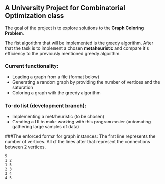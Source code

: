 ## A University Project for Combinatorial Optimization class

The goal of the project is to explore solutions to the **Graph Coloring Problem**.

The fist algorithm that will be implemented is the greedy algorithm. After that the task is to implement a chosen **metaheuristic** and compare it's efficiency to the previously mentioned greedy algorithm.

### Current functionality:
- Loading a graph from a file (format below)
- Generating a random graph by providing the number of vertices and the saturation
- Coloring a graph with the greedy algorithm

### To-do list (development branch):
- Implementing a metaheuristic (to be chosen)
- Creating a UI to make working with this program easier (automating gathering large samples of data)


###The enforced format for graph instances:
The first line represents the number of vertices. All of the lines after that represent the connections between 2 vertices.
```
5
1 2
1 5
2 3
3 4
4 5
```
